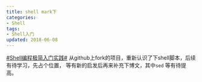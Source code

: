 ```yaml
---
title: shell mark下
categories:
- Shell
tags:
- Shell入门
updated: 2018-06-08
---
```


<a href="https://github.com/Jackpon/Tutorials-for-Web-Developers/blob/master/Shell%E7%BC%96%E7%A8%8B%E6%9E%81%E7%AE%80%E5%85%A5%E9%97%A8%E5%AE%9E%E8%B7%B5.md">#Shell编程极简入门实践#</a>
从github上fork的项目，重新认识了下shell脚本，后续有待学习，先占个位置，
等有新的启发后再来补充下博文，其中`sed` 等有待提高。
  


